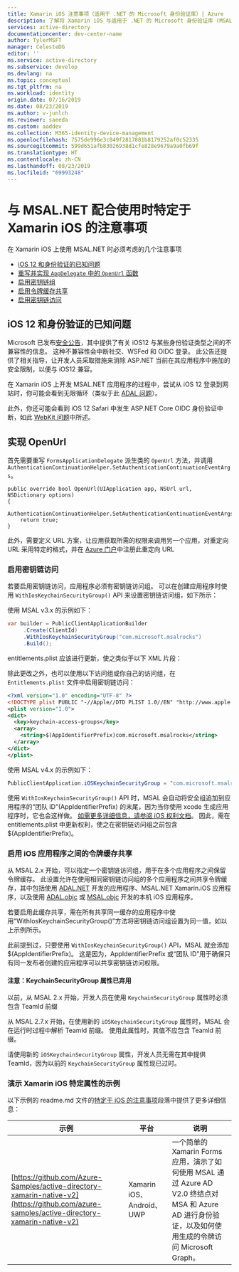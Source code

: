 ```yaml
---
title: Xamarin iOS 注意事项（适用于 .NET 的 Microsoft 身份验证库）| Azure
description: 了解将 Xamarin iOS 与适用于 .NET 的 Microsoft 身份验证库 (MSAL.NET) 配合使用时的具体注意事项。
services: active-directory
documentationcenter: dev-center-name
author: TylerMSFT
manager: CelesteDG
editor: ''
ms.service: active-directory
ms.subservice: develop
ms.devlang: na
ms.topic: conceptual
ms.tgt_pltfrm: na
ms.workload: identity
origin.date: 07/16/2019
ms.date: 08/23/2019
ms.author: v-junlch
ms.reviewer: saeeda
ms.custom: aaddev
ms.collection: M365-identity-device-management
ms.openlocfilehash: 7575de996e3c849f2817881b8179252af0c52335
ms.sourcegitcommit: 599d651afb83026938d1cfe828e9679a9a0fb69f
ms.translationtype: HT
ms.contentlocale: zh-CN
ms.lasthandoff: 08/23/2019
ms.locfileid: "69993248"
---
```

# <a name="xamarin-ios-specific-considerations-with-msalnet"></a>与 MSAL.NET 配合使用时特定于 Xamarin iOS 的注意事项
在 Xamarin iOS 上使用 MSAL.NET 时必须考虑的几个注意事项

- [iOS 12 和身份验证的已知问题](#known-issues-with-ios-12-and-authentication)
- [重写并实现 `AppDelegate` 中的 `OpenUrl` 函数](#implement-openurl)
- [启用密钥链组](#enable-keychain-access)
- [启用令牌缓存共享](#enable-token-cache-sharing-across-ios-applications)
- [启用密钥链访问](#enable-keychain-access)

## <a name="known-issues-with-ios-12-and-authentication"></a>iOS 12 和身份验证的已知问题
Microsoft 已发布[安全公告](https://github.com/aspnet/AspNetCore/issues/4647)，其中提供了有关 iOS12 与某些身份验证类型之间的不兼容性的信息。 这种不兼容性会中断社交、WSFed 和 OIDC 登录。 此公告还提供了相关指导，让开发人员采取措施来消除 ASP.NET 当前在其应用程序中施加的安全限制，以便与 iOS12 兼容。  

在 Xamarin iOS 上开发 MSAL.NET 应用程序的过程中，尝试从 iOS 12 登录到网站时，你可能会看到无限循环（类似于此 [ADAL 问题](https://github.com/AzureAD/azure-activedirectory-library-for-dotnet/issues/1329)）。 

此外，你还可能会看到 iOS 12 Safari 中发生 ASP.NET Core OIDC 身份验证中断，如此 [WebKit 问题](https://bugs.webkit.org/show_bug.cgi?id=188165)中所述。

## <a name="implement-openurl"></a>实现 OpenUrl

首先需要重写 `FormsApplicationDelegate` 派生类的 `OpenUrl` 方法，并调用 `AuthenticationContinuationHelper.SetAuthenticationContinuationEventArgs`。

```CSharp
public override bool OpenUrl(UIApplication app, NSUrl url, NSDictionary options)
{
    AuthenticationContinuationHelper.SetAuthenticationContinuationEventArgs(url);
    return true;
}
```

此外，需要定义 URL 方案，让应用获取所需的权限来调用另一个应用，对重定向 URL 采用特定的格式，并在 [Azure 门户](https://portal.azure.cn)中注册此重定向 URL

### <a name="enable-keychain-access"></a>启用密钥链访问

若要启用密钥链访问，应用程序必须有密钥链访问组。
可以在创建应用程序时使用 `WithIosKeychainSecurityGroup()` API 来设置密钥链访问组，如下所示：


使用 MSAL v3.x 的示例如下：
```csharp
var builder = PublicClientApplicationBuilder
     .Create(ClientId)
     .WithIosKeychainSecurityGroup("com.microsoft.msalrocks")
     .Build();
```

entitlements.plist 应该进行更新，使之类似于以下 XML 片段：

除此更改之外，也可以使用以下访问组或你自己的访问组，在 `Entitlements.plist` 文件中启用密钥链访问： 

```xml
<?xml version="1.0" encoding="UTF-8" ?>
<!DOCTYPE plist PUBLIC "-//Apple//DTD PLIST 1.0//EN" "http://www.apple.com/DTDs/PropertyList-1.0.dtd">
<plist version="1.0">
<dict>
  <key>keychain-access-groups</key>
  <array>
    <string>$(AppIdentifierPrefix)com.microsoft.msalrocks</string>
  </array>
</dict>
</plist>
```

使用 MSAL v4.x 的示例如下：

```csharp
PublicClientApplication.iOSKeychainSecurityGroup = "com.microsoft.msalrocks";
```

使用 `WithIosKeychainSecurityGroup()` API 时，MSAL 会自动将安全组追加到应用程序的“团队 ID”(AppIdentifierPrefix) 的末尾，因为当你使用 xcode 生成应用程序时，它也会这样做。 [如需更多详细信息，请参阅 iOS 权利文档](https://developer.apple.com/documentation/security/keychain_services/keychain_items/sharing_access_to_keychain_items_among_a_collection_of_apps)。 因此，需在 entitlements.plist 中更新权利，使之在密钥链访问组之前包含 $(AppIdentifierPrefix)。

### <a name="enable-token-cache-sharing-across-ios-applications"></a>启用 iOS 应用程序之间的令牌缓存共享

从 MSAL 2.x 开始，可以指定一个密钥链访问组，用于在多个应用程序之间保留令牌缓存。 此设置允许在使用相同密钥链访问组的多个应用程序之间共享令牌缓存，其中包括使用 [ADAL.NET](https://aka.ms/adal-net) 开发的应用程序、MSAL.NET Xamarin.iOS 应用程序，以及使用 [ADAL.objc](https://github.com/AzureAD/azure-activedirectory-library-for-objc) 或 [MSAL.objc](https://github.com/AzureAD/microsoft-authentication-library-for-objc) 开发的本机 iOS 应用程序。

若要启用此缓存共享，需在所有共享同一缓存的应用程序中使用“WithIosKeychainSecurityGroup()”方法将密钥链访问组设置为同一值，如以上示例所示。

此前提到过，只要使用 `WithIosKeychainSecurityGroup()` API，MSAL 就会添加 $(AppIdentifierPrefix)。 这是因为，AppIdentifierPrefix 或“团队 ID”用于确保只有同一发布者创建的应用程序可以共享密钥链访问权限。

#### <a name="note-keychainsecuritygroup-property-deprecated"></a>注意：KeychainSecurityGroup 属性已弃用

以前，从 MSAL 2.x 开始，开发人员在使用 `KeychainSecurityGroup` 属性时必须包含 TeamId 前缀

从 MSAL 2.7.x 开始，在使用新的 `iOSKeychainSecurityGroup` 属性时，MSAL 会在运行时过程中解析 TeamId 前缀。 使用此属性时，其值不应包含 TeamId 前缀。

请使用新的 `iOSKeychainSecurityGroup` 属性，开发人员无需在其中提供 TeamId，因为以前的 `KeychainSecurityGroup` 属性现已过时。

### <a name="sample-illustrating-xamarin-ios-specific-properties"></a>演示 Xamarin iOS 特定属性的示例

以下示例的 readme.md 文件的[特定于 iOS 的注意事项](https://github.com/azure-samples/active-directory-xamarin-native-v2#ios-specific-considerations)段落中提供了更多详细信息：

示例 | 平台 | 说明
------ | -------- | -----------
[https://github.com/Azure-Samples/active-directory-xamarin-native-v2](https://github.com/azure-samples/active-directory-xamarin-native-v2) | Xamarin iOS、Android、UWP | 一个简单的 Xamarin Forms 应用，演示了如何使用 MSAL 通过 Azure AD V2.0 终结点对 MSA 和 Azure AD 进行身份验证，以及如何使用生成的令牌访问 Microsoft Graph。

<!--- https://github.com/Azure-Samples/active-directory-xamarin-native-v2/blob/master/ReadmeFiles/Topology.png -->

<!-- Update_Description: wording update -->
